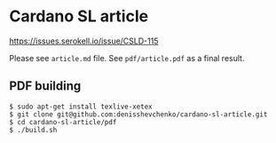 # Cardano SL article

https://issues.serokell.io/issue/CSLD-115

Please see `article.md` file. See `pdf/article.pdf` as a final result.

## PDF building

```
$ sudo apt-get install texlive-xetex
$ git clone git@github.com:denisshevchenko/cardano-sl-article.git
$ cd cardano-sl-article/pdf
$ ./build.sh
```
